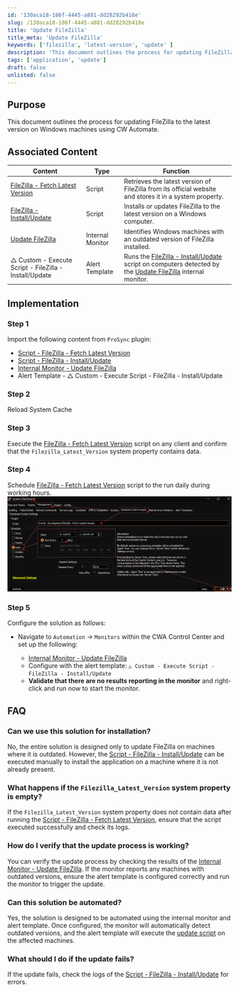 ```yaml
---
id: '130aca18-186f-4445-a881-dd28292b418e'
slug: /130aca18-186f-4445-a881-dd28292b418e
title: 'Update FileZilla'
title_meta: 'Update FileZilla'
keywords: ['filezilla', 'latest-version', 'update' ]
description: 'This document outlines the process for updating FileZilla to the latest version on Windows machines using CW Automate.'
tags: ['application', 'update']
draft: false
unlisted: false
---
```


## Purpose

This document outlines the process for updating FileZilla to the latest version on Windows machines using CW Automate.

## Associated Content

| Content | Type | Function |
| ------- | ---- | -------- |
| [FileZilla - Fetch Latest Version](/docs/71141737-d88f-43d3-9e75-e3f5468f888f) | Script | Retrieves the latest version of FileZilla from its official website and stores it in a system property. |
| [FileZilla - Install/Update](/docs/154e2b72-d73f-4693-a316-7a296e4793ec) | Script | Installs or updates FileZilla to the latest version on a Windows computer. |
| [Update FileZilla](/docs/ea7ef637-8620-499a-a982-a805a11e14c7) | Internal Monitor | Identifies Windows machines with an outdated version of FileZilla installed. |
| △ Custom - Execute Script - FileZilla - Install/Update | Alert Template | Runs the [FileZilla - Install/Update](/docs/154e2b72-d73f-4693-a316-7a296e4793ec) script on computers detected by the [Update FileZilla](/docs/ea7ef637-8620-499a-a982-a805a11e14c7) internal monitor. |

## Implementation

### Step 1

Import the following content from `ProSync` plugin:

- [Script - FileZilla - Fetch Latest Version](/docs/71141737-d88f-43d3-9e75-e3f5468f888f)  
- [Script - FileZilla - Install/Update](/docs/154e2b72-d73f-4693-a316-7a296e4793ec)  
- [Internal Monitor - Update FileZilla](/docs/ea7ef637-8620-499a-a982-a805a11e14c7)  
- Alert Template - △ Custom - Execute Script - FileZilla - Install/Update

### Step 2

Reload System Cache

### Step 3

Execute the [FileZilla - Fetch Latest Version](/docs/71141737-d88f-43d3-9e75-e3f5468f888f) script on any client and confirm that the `Filezilla_Latest_Version` system property contains data.

### Step 4

Schedule [FileZilla - Fetch Latest Version](/docs/71141737-d88f-43d3-9e75-e3f5468f888f) script to the run daily during working hours.  
![Image1](../../static/img/docs/71141737-d88f-43d3-9e75-e3f5468f888f/image1.webp)

### Step 5

Configure the solution as follows:

- Navigate to `Automation` → `Monitors` within the CWA Control Center and set up the following:  

    - [Internal Monitor - Update FileZilla](/docs/ea7ef637-8620-499a-a982-a805a11e14c7)  
    - Configure with the alert template: `△ Custom - Execute Script - FileZilla - Install/Update`  
    - **Validate that there are no results reporting in the monitor** and right-click and run now to start the monitor.

## FAQ

### Can we use this solution for installation?  

No, the entire solution is designed only to update FileZilla on machines where it is outdated. However, the [Script - FileZilla - Install/Update](/docs/154e2b72-d73f-4693-a316-7a296e4793ec) can be executed manually to install the application on a machine where it is not already present.

### What happens if the `Filezilla_Latest_Version` system property is empty?  

If the `Filezilla_Latest_Version` system property does not contain data after running the [Script - FileZilla - Fetch Latest Version](/docs/71141737-d88f-43d3-9e75-e3f5468f888f), ensure that the script executed successfully and check its logs.

### How do I verify that the update process is working?  

You can verify the update process by checking the results of the [Internal Monitor - Update FileZilla](/docs/ea7ef637-8620-499a-a982-a805a11e14c7). If the monitor reports any machines with outdated versions, ensure the alert template is configured correctly and run the monitor to trigger the update.

### Can this solution be automated?  

Yes, the solution is designed to be automated using the internal monitor and alert template. Once configured, the monitor will automatically detect outdated versions, and the alert template will execute the [update script](/docs/154e2b72-d73f-4693-a316-7a296e4793ec) on the affected machines.

### What should I do if the update fails?  

If the update fails, check the logs of the [Script - FileZilla - Install/Update](/docs/154e2b72-d73f-4693-a316-7a296e4793ec) for errors.